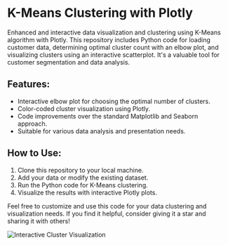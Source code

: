 # K-Means Clustering with Plotly

Enhanced and interactive data visualization and clustering using K-Means algorithm with Plotly. This repository includes Python code for loading customer data, determining optimal cluster count with an elbow plot, and visualizing clusters using an interactive scatterplot. It's a valuable tool for customer segmentation and data analysis.

## Features:
- Interactive elbow plot for choosing the optimal number of clusters.
- Color-coded cluster visualization using Plotly.
- Code improvements over the standard Matplotlib and Seaborn approach.
- Suitable for various data analysis and presentation needs.

## How to Use:
1. Clone this repository to your local machine.
2. Add your data or modify the existing dataset.
3. Run the Python code for K-Means clustering.
4. Visualize the results with interactive Plotly plots.

Feel free to customize and use this code for your data clustering and visualization needs. If you find it helpful, consider giving it a star and sharing it with others!

![Interactive Cluster Visualization](link_to_screenshot.png)
